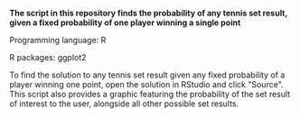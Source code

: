 **The script in this repository finds the probability of any tennis set result, given a fixed probability of one player winning a single point**

Programming language: R

R packages: ggplot2

To find the solution to any tennis set result given any fixed probability of a player winning one point, open the solution in RStudio and click "Source". This script also provides a graphic featuring the probability of the set result of interest to the user, alongside all other possible set results.
